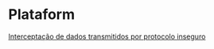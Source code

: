# Plataform

[Interceptação de dados transmitidos por protocolo inseguro](Network/Interceptação_de_dados_transmitidos_por_protocolo_inseguro.md)
